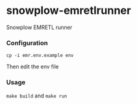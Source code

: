 # snowplow-emretlrunner

Snowplow EMRETL runner

### Configuration

`cp -i emr.env.example env`

 Then edit the env file

### Usage

`make build` and `make run`
